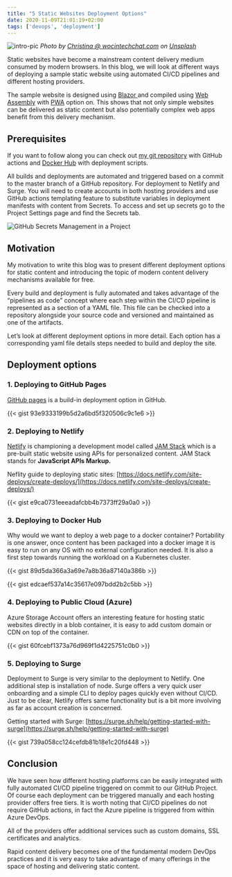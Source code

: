 ```yaml
---
title: "5 Static Websites Deployment Options"
date: 2020-11-09T21:01:19+02:00
tags: ['devops', 'deployment']
---
```


![intro-pic](https://cdn-images-1.medium.com/max/12032/1*T1tAElaHDl_mwUOSvdguTw.jpeg)
*Photo by [Christina @ wocintechchat.com](https://unsplash.com/@wocintechchat?utm_source=unsplash&utm_medium=referral&utm_content=creditCopyText) on [Unsplash](https://unsplash.com/s/photos/server?utm_source=unsplash&utm_medium=referral&utm_content=creditCopyText)*

Static websites have become a mainstream content delivery medium consumed by modern browsers. In this blog, we will look at different ways of deploying a sample static website using automated CI/CD pipelines and different hosting providers.

<!--truncate-->

The sample website is designed using [Blazor ](https://dotnet.microsoft.com/apps/aspnet/web-apps/blazor)and compiled using [Web Assembly](https://en.wikipedia.org/wiki/WebAssembly) with [PWA](https://en.wikipedia.org/wiki/Progressive_web_application) option on. This shows that not only simple websites can be delivered as static content but also potentially complex web apps benefit from this delivery mechanism.

## Prerequisites

If you want to follow along you can check out [my git repository](https://github.com/Piotr1215/pwa-sample) with GitHub actions and [Docker Hub](https://hub.docker.com/repository/docker/piotrzan/blazorindocker) with deployment scripts.

All builds and deployments are automated and triggered based on a commit to the master branch of a GitHub repository. For deployment to Netlify and Surge. You will need to create accounts in both hosting providers and use GitHub actions templating feature to substitute variables in deployment manifests with content from Secrets. To access and set up secrets go to the Project Settings page and find the Secrets tab.

![GitHub Secrets Management in a Project](https://cdn-images-1.medium.com/max/3148/1*7cONnbGKXAvpWeOTgHRtjA.png)

## Motivation

My motivation to write this blog was to present different deployment options for static content and introducing the topic of modern content delivery mechanisms available for free.

Every build and deployment is fully automated and takes advantage of the “pipelines as code” concept where each step within the CI/CD pipeline is represented as a section of a YAML file. This file can be checked into a repository alongside your source code and versioned and maintained as one of the artifacts.

Let’s look at different deployment options in more detail. Each option has a corresponding yaml file details steps needed to build and deploy the site.

## Deployment options

### 1. Deploying to GitHub Pages

[GitHub pages](https://pages.github.com/) is a build-in deployment option in GitHub.

 {{< gist 93e9333199b5d2a6bd5f320506c9c1e6 >}}

### 2. Deploying to Netlify

[Netlify](https://www.netlify.com/) is championing a development model called [JAM Stack](https://jamstack.org/) which is a pre-built static website using APIs for personalized content. JAM Stack stands for **JavaScript APIs Markup.**

Neflity guide to deploying static sites: [https://docs.netlify.com/site-deploys/create-deploys/](https://docs.netlify.com/site-deploys/create-deploys/)

{{< gist e9ca0731eeeadafcbb4b7373ff29a0a0 >}}

### 3. Deploying to Docker Hub

Why would we want to deploy a web page to a docker container? Portability is one answer, once content has been packaged into a docker image it is easy to run on any OS with no external configuration needed. It is also a first step towards running the workload on a Kubernetes cluster.

 {{< gist 89d5da366a3a69e7a8b36a87140a386b >}}

 {{< gist edcaef537a14c35617e097bdd2b2c5bb >}}

### 4. Deploying to Public Cloud (Azure)

Azure Storage Account offers an interesting feature for hosting static websites directly in a blob container, it is easy to add custom domain or CDN on top of the container.

 {{< gist 60fcebf1373a76d969f1d4225751c0b0 >}}

### 5. Deploying to Surge

Deployment to Surge is very similar to the deployment to Netlify. One additional step is installation of node. Surge offers a very quick user onboarding and a simple CLI to deploy pages quickly even without CI/CD. Just to be clear, Netlify offers same functionality but is a bit more involving as far as account creation is concerned.

Getting started with Surge: [https://surge.sh/help/getting-started-with-surge](https://surge.sh/help/getting-started-with-surge)

 {{< gist 739a058cc124cefdb81b18e1c20fd448 >}}

## Conclusion

We have seen how different hosting platforms can be easily integrated with fully automated CI/CD pipeline triggered on commit to our GitHub Project. Of course each deployment can be triggered manually and each hosting provider offers free tiers. It is worth noting that CI/CD pipelines do not require GitHub actions, in fact the Azure pipeline is triggered from within Azure DevOps.

All of the providers offer additional services such as custom domains, SSL certificates and analytics.

Rapid content delivery becomes one of the fundamental modern DevOps practices and it is very easy to take advantage of many offerings in the space of hosting and delivering static content.
